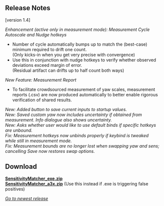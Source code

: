 ## Release Notes

[version 1.4]

_Enhancement (active only in measurement mode): Measurement Cycle Autoscale and Nudge hotkeys_

* Number of cycle automatically bumps up to match the (best-case) minimum required to drift one count. \
(Only kicks-in when you get very precise with convergence)
* Use this in conjunction with nudge hotkeys to verify whether observed deviations exceed margin of error. \
(Residual artifact can drifts up to half count both ways)

_New Feature: Measurement Report_

* To facilitate crowdsourced measurement of yaw scales, measurement reports (.csv) are now produced automatically to better enable rigorous verification of shared results.

_New: Added button to save current inputs to startup values._ \
_New: Saved custom yaw now includes uncertainty if obtained from measurement. Info dialogue also shows uncertainty._ \
_New: Asks whether user would like to use default binds if specific hotkeys are unbound._ \
_Fix:  Measurement hotkeys now unbinds properly if keybind is tweaked while still in measurement mode._ \
_Fix:  Measurement bounds are no longer lost when swapping yaw and sens; cancelling Save now restores swap options._

## Download

[**SensitivityMatcher_exe.zip**](https://github.com/KovaaK/SensitivityMatcher/releases/download/1.4/SensitivityMatcher_exe.zip) \
[**SensitivityMatcher_a3x.zip**](https://github.com/KovaaK/SensitivityMatcher/releases/download/1.4/SensitivityMatcher_a3x.zip) (Use this instead if .exe is triggering false positives)

[_Go to newest release_](https://github.com/KovaaK/SensitivityMatcher/releases/latest)
